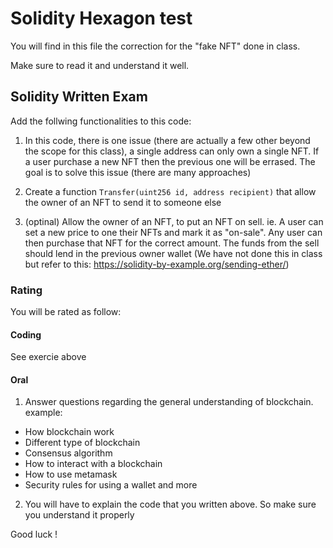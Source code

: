 # Solidity Hexagon test


You will find in this file the correction for the "fake NFT" done in class.

Make sure to read it and understand it well. 

## Solidity Written Exam

Add the follwing functionalities to this code:

1. In this code, there is one issue (there are actually a few other beyond the scope for this class), a single address can only own a single NFT. If a user purchase a new NFT then the previous one will be errased. The goal is to solve this issue (there are many approaches)

2. Create a function `Transfer(uint256 id, address recipient)` that allow the owner of an NFT to send it to someone else

3. (optinal) Allow the owner of an NFT, to put an NFT on sell. ie. A user can set a new price to one their NFTs and mark it as "on-sale". Any user can then purchase that NFT for the correct amount. The funds from the sell should lend in the previous owner wallet (We have not done this in class but refer to this: https://solidity-by-example.org/sending-ether/)



### Rating

You will be rated as follow:

#### Coding
See exercie above

#### Oral
1. Answer questions regarding the general understanding of blockchain. example:

- How blockchain work
- Different type of blockchain
- Consensus algorithm
- How to interact with a blockchain
- How to use metamask
- Security rules for using a wallet
and more 

2. You will have to explain the code that you written above. So make sure you understand it properly


Good luck !







